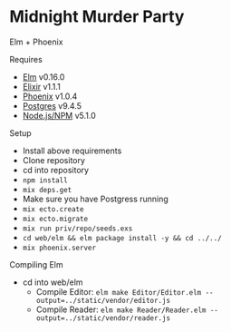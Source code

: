 # Midnight Murder Party
Elm + Phoenix

Requires
- [Elm](http://elm-lang.org/install) v0.16.0
- [Elixir](http://elixir-lang.org/install.html) v1.1.1
- [Phoenix](http://www.phoenixframework.org/docs/installation) v1.0.4
- [Postgres](http://www.postgresql.org/download/) v9.4.5
- [Node.js/NPM](https://nodejs.org/en/) v5.1.0

Setup
- Install above requirements
- Clone repository
- cd into repository
- `npm install`
- `mix deps.get`
- Make sure you have Postgress running
- `mix ecto.create`
- `mix ecto.migrate`
- `mix run priv/repo/seeds.exs`
- `cd web/elm && elm package install -y && cd ../../`
- `mix phoenix.server`

Compiling Elm
- cd into web/elm
    + Compile Editor: `elm make Editor/Editor.elm --output=../static/vendor/editor.js`
    + Compile Reader: `elm make Reader/Reader.elm --output=../static/vendor/reader.js`
